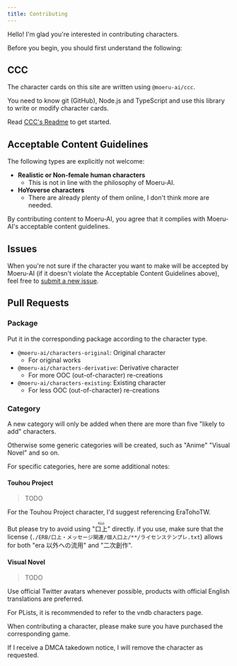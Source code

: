 ```yaml
---
title: Contributing
---
```


Hello! I'm glad you're interested in contributing characters.

Before you begin, you should first understand the following:

## CCC

The character cards on this site are written using `@moeru-ai/ccc`.

You need to know git (GitHub), Node.js and TypeScript and use this library to write or modify character cards.

Read [CCC's Readme](../packages/ccc) to get started.

## Acceptable Content Guidelines

The following types are explicitly not welcome:

- **Realistic or Non-female human characters**
  - This is not in line with the philosophy of Moeru-AI.
- **HoYoverse characters**
  - There are already plenty of them online, I don't think more are needed.

By contributing content to Moeru-AI, you agree that it complies with Moeru-AI's acceptable content guidelines.

## Issues

When you're not sure if the character you want to make will be accepted by Moeru-AI
(if it doesn't violate the Acceptable Content Guidelines above),
feel free to [submit a new issue](https://github.com/moeru-ai/hub/issues/new).

## Pull Requests

### Package

Put it in the corresponding package according to the character type.

- `@moeru-ai/characters-original`: Original character
  - For original works
- `@moeru-ai/characters-derivative`: Derivative character
  - For more OOC (out-of-character) re-creations
- `@moeru-ai/characters-existing`: Existing character
  - For less OOC (out-of-character) re-creations

### Category

A new category will only be added when there are more than five "likely to add" characters.

Otherwise some generic categories will be created, such as "Anime" "Visual Novel" and so on.

For specific categories, here are some additional notes:

#### Touhou Project

> TODO

For the Touhou Project character, I'd suggest referencing EraTohoTW.

But please try to avoid using "<ruby>口上<rp>(</rp><rt>Kōjō</rt><rp>)</rp></ruby>" directly. if you use, make sure that the license (`./ERB/口上・メッセージ関連/個人口上/**/ライセンステンプレ.txt`) allows for both "era 以外への流用" and "二次創作".

#### Visual Novel

> TODO

Use official Twitter avatars whenever possible, products with official English translations are preferred.

For PLists, it is recommended to refer to the vndb characters page.

When contributing a character, please make sure you have purchased the corresponding game.

If I receive a DMCA takedown notice, I will remove the character as requested.
